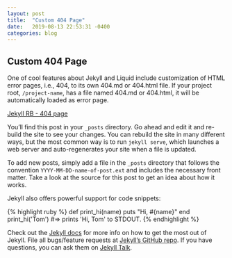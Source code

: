 ```yaml
---
layout: post
title:  "Custom 404 Page"
date:   2019-08-13 22:53:31 -0400
categories: blog
---
```


## Custom 404 Page

One of cool features about Jekyll and Liquid include customization of HTML error pages, i.e., 404, to its own 404.md or 404.html file. If your project root, `/project-name`, has a file named 404.md or 404.html, it will be automatically loaded as error page.

[Jekyll RB - 404 page](https://jekyllrb.com/tutorials/custom-404-page/)

You’ll find this post in your `_posts` directory. Go ahead and edit it and re-build the site to see your changes. You can rebuild the site in many different ways, but the most common way is to run `jekyll serve`, which launches a web server and auto-regenerates your site when a file is updated.

To add new posts, simply add a file in the `_posts` directory that follows the convention `YYYY-MM-DD-name-of-post.ext` and includes the necessary front matter. Take a look at the source for this post to get an idea about how it works.

Jekyll also offers powerful support for code snippets:

{% highlight ruby %}
def print_hi(name)
  puts "Hi, #{name}"
end
print_hi('Tom')
#=> prints 'Hi, Tom' to STDOUT.
{% endhighlight %}

Check out the [Jekyll docs][jekyll-docs] for more info on how to get the most out of Jekyll. File all bugs/feature requests at [Jekyll’s GitHub repo][jekyll-gh]. If you have questions, you can ask them on [Jekyll Talk][jekyll-talk].

[jekyll-docs]: https://jekyllrb.com/docs/home
[jekyll-gh]:   https://github.com/jekyll/jekyll
[jekyll-talk]: https://talk.jekyllrb.com/
